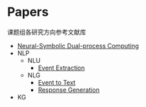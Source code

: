 # Papers
课题组各研究方向参考文献库

* [Neural-Symbolic Dual-process Computing](https://github.com/ICTKC/Papers/blob/main/Neural_Symbolic_Computing.md)
* NLP
   * NLU
      * [Event Extraction](https://github.com/ICTKC/Papers/blob/main/Event_Extraction.md)
   * NLG
      * [Event to Text](https://github.com/ICTKC/Papers/blob/main/Event2Text.md)
      * [Response Generation](https://github.com/ICTKC/Papers/blob/main/Response_Generation.md)
* KG

